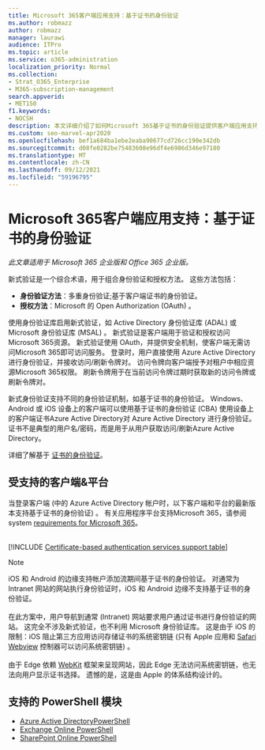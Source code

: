 ```yaml
---
title: Microsoft 365客户端应用支持：基于证书的身份验证
ms.author: robmazz
author: robmazz
manager: laurawi
audience: ITPro
ms.topic: article
ms.service: o365-administration
localization_priority: Normal
ms.collection:
- Strat_O365_Enterprise
- M365-subscription-management
search.appverid:
- MET150
f1.keywords:
- NOCSH
description: 本文详细介绍了如何Microsoft 365基于证书的身份验证提供客户端应用支持。
ms.custom: seo-marvel-apr2020
ms.openlocfilehash: bef1a684ba1ebe2eaba90677cd726cc190e342db
ms.sourcegitcommit: d08fe0282be75483608e96df4e6986d346e97180
ms.translationtype: MT
ms.contentlocale: zh-CN
ms.lasthandoff: 09/12/2021
ms.locfileid: "59196795"
---
```

# <a name="microsoft-365-client-app-support-certificate-based-authentication"></a>Microsoft 365客户端应用支持：基于证书的身份验证

*此文章适用于 Microsoft 365 企业版和 Office 365 企业版。* 

新式验证是一个综合术语，用于组合身份验证和授权方法。 这些方法包括：

- **身份验证方法**：多重身份验证;基于客户端证书的身份验证。
- **授权方法**：Microsoft 的 Open Authorization (OAuth) 。

使用身份验证库启用新式验证，如 Active Directory 身份验证库 (ADAL) 或 Microsoft 身份验证库 (MSAL) 。 新式验证是客户端用于验证和授权访问 Microsoft 365资源。 新式验证使用 OAuth，并提供安全机制，使客户端无需访问Microsoft 365即可访问服务。 登录时，用户直接使用 Azure Active Directory进行身份验证，并接收访问/刷新令牌对。 访问令牌向客户端授予对租户中相应资源Microsoft 365权限。 刷新令牌用于在当前访问令牌过期时获取新的访问令牌或刷新令牌对。

新式身份验证支持不同的身份验证机制，如基于证书的身份验证。 Windows、Android 或 iOS 设备上的客户端可以使用基于证书的身份验证 (CBA) 使用设备上的客户端证书Azure Active Directory对 Azure Active Directory 进行身份验证。 证书不是典型的用户名/密码，而是用于从用户获取访问/刷新Azure Active Directory。

详细了解基于 [证书的身份验证](/azure/active-directory/authentication/active-directory-certificate-based-authentication-get-started)。

## <a name="supported-clients--platforms"></a>受支持的客户端&平台

当登录客户端 (中的 Azure Active Directory 帐户时，以下客户端和平台的最新版本支持基于证书的身份验证) 。 有关应用程序平台支持Microsoft 365，请参阅 system [requirements for Microsoft 365](/microsoft-365/microsoft-365-and-office-resources)。
<br>
<br>

[!INCLUDE [Certificate-based authentication services support table](../includes/microsoft-365-client-support-certificate-based-authentication-include.md)]

> [!NOTE]
> iOS 和 Android 的边缘支持帐户添加流期间基于证书的身份验证。 对通常为 Intranet 网站的网站执行身份验证时，iOS 和 Android 边缘不支持基于证书的身份验证。 <br><br>  在此方案中，用户导航到通常 (Intranet) 网站要求用户通过证书进行身份验证的网站。 这完全不涉及新式验证，也不利用 Microsoft 身份验证库。 这是由于 iOS 的限制：iOS 阻止第三方应用访问存储证书的系统密钥链 (只有 Apple 应用和 [Safari Webview](https://developer.apple.com/documentation/safariservices/sfsafariviewcontroller) 控制器可以访问系统密钥链) 。 <br><br> 由于 Edge 依赖 [WebKit](https://developer.apple.com/documentation/webkit) 框架来呈现网站，因此 Edge 无法访问系统密钥链，也无法向用户显示证书选择。 遗憾的是，这是由 Apple 的体系结构设计的。

## <a name="supported-powershell-modules"></a>支持的 PowerShell 模块

- [Azure Active DirectoryPowerShell](/powershell/azure/active-directory/overview)
- [Exchange Online PowerShell](/powershell/exchange/exchange-online-powershell)
- [SharePoint Online PowerShell](/powershell/sharepoint/sharepoint-online/connect-sharepoint-online)
